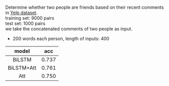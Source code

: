 Determine whether two people are friends based on their recent comments in [Yelp dataset](https://www.yelp.com/dataset/).<br>
training set: 9000 pairs<br>
test set: 1000 pairs<br>
we take the concatenated comments of two people as input.


* 200 words each person, length of inputs: 400

|    model    |       acc       |
|:------------:|:---------------:| 
|   BiLSTM  |     0.737    |
| BiLSTM+Att|     0.761    |
|   Att    |      0.750   |